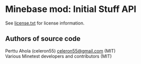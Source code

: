 Minebase mod: Initial Stuff API
===============================
See [license.txt](./license.txt) for license information.

Authors of source code
----------------------
Perttu Ahola (celeron55) <celeron55@gmail.com> (MIT)  
Various Minetest developers and contributors (MIT)
